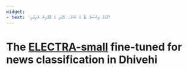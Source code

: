 ```yaml
---
widget:
- text: 'ގޫގަލް ޕިކްސަލް 6 ގެ ކެމެރާ، އޭއައި ގެ ޖާދޫއިން ފުރިފައި'
---
```


# The [ELECTRA-small](https://huggingface.co/ashraq/dv-electra-small) fine-tuned for news classification in Dhivehi